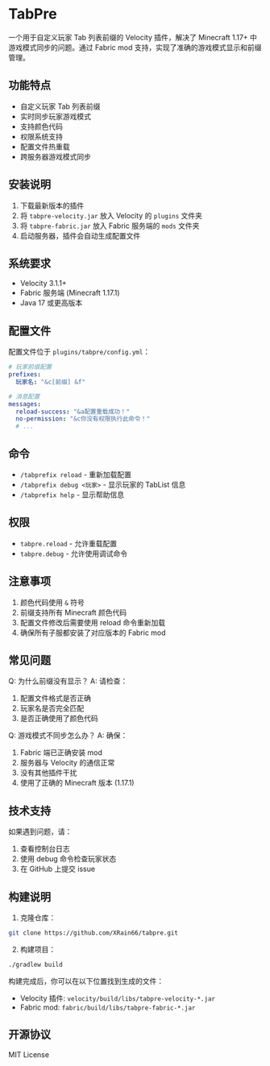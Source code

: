 # TabPre

一个用于自定义玩家 Tab 列表前缀的 Velocity 插件，解决了 Minecraft 1.17+ 中游戏模式同步的问题。通过 Fabric mod 支持，实现了准确的游戏模式显示和前缀管理。

## 功能特点

- 自定义玩家 Tab 列表前缀
- 实时同步玩家游戏模式
- 支持颜色代码
- 权限系统支持
- 配置文件热重载
- 跨服务器游戏模式同步

## 安装说明

1. 下载最新版本的插件
2. 将 `tabpre-velocity.jar` 放入 Velocity 的 `plugins` 文件夹
3. 将 `tabpre-fabric.jar` 放入 Fabric 服务端的 `mods` 文件夹
4. 启动服务器，插件会自动生成配置文件

## 系统要求

- Velocity 3.1.1+
- Fabric 服务端 (Minecraft 1.17.1)
- Java 17 或更高版本

## 配置文件

配置文件位于 `plugins/tabpre/config.yml`：

```yaml
# 玩家前缀配置
prefixes:
  玩家名: "&c[前缀] &f"

# 消息配置
messages:
  reload-success: "&a配置重载成功！"
  no-permission: "&c你没有权限执行此命令！"
  # ...
```

## 命令

- `/tabprefix reload` - 重新加载配置
- `/tabprefix debug <玩家>` - 显示玩家的 TabList 信息
- `/tabprefix help` - 显示帮助信息

## 权限

- `tabpre.reload` - 允许重载配置
- `tabpre.debug` - 允许使用调试命令

## 注意事项

1. 颜色代码使用 `&` 符号
2. 前缀支持所有 Minecraft 颜色代码
3. 配置文件修改后需要使用 reload 命令重新加载
4. 确保所有子服都安装了对应版本的 Fabric mod

## 常见问题

Q: 为什么前缀没有显示？
A: 请检查：
1. 配置文件格式是否正确
2. 玩家名是否完全匹配
3. 是否正确使用了颜色代码

Q: 游戏模式不同步怎么办？
A: 确保：
1. Fabric 端已正确安装 mod
2. 服务器与 Velocity 的通信正常
3. 没有其他插件干扰
4. 使用了正确的 Minecraft 版本 (1.17.1)

## 技术支持

如果遇到问题，请：
1. 查看控制台日志
2. 使用 debug 命令检查玩家状态
3. 在 GitHub 上提交 issue

## 构建说明

1. 克隆仓库：
```bash
git clone https://github.com/XRain66/tabpre.git
```

2. 构建项目：
```bash
./gradlew build
```

构建完成后，你可以在以下位置找到生成的文件：
- Velocity 插件: `velocity/build/libs/tabpre-velocity-*.jar`
- Fabric mod: `fabric/build/libs/tabpre-fabric-*.jar`

## 开源协议

MIT License 